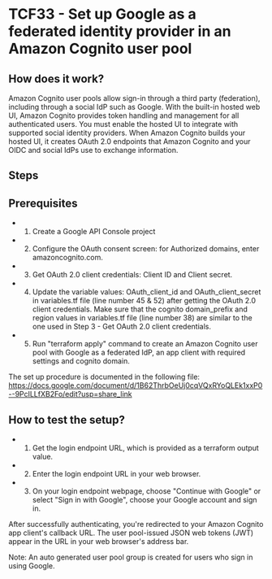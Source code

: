 # TCF33 - Set up Google as a federated identity provider in an Amazon Cognito user pool

## How does it work?
Amazon Cognito user pools allow sign-in through a third party (federation), including through a social IdP such as Google. With the built-in hosted web UI, Amazon Cognito provides token handling and management for all authenticated users. You must enable the hosted UI to integrate with supported social identity providers. When Amazon Cognito builds your hosted UI, it creates OAuth 2.0 endpoints that Amazon Cognito and your OIDC and social IdPs use to exchange information.

## Steps
## Prerequisites
- 1. Create a Google API Console project
- 2. Configure the OAuth consent screen: for Authorized domains, enter amazoncognito.com.
- 3. Get OAuth 2.0 client credentials: Client ID and Client secret.
- 4. Update the variable values: OAuth_client_id and OAuth_client_secret in variables.tf file (line number 45 & 52) after getting the OAuth 2.0 client credentials. Make sure that the cognito domain_prefix and region values in variables.tf file (line number 38) are similar to the one used in Step 3 - Get OAuth 2.0 client credentials. 
- 5. Run "terraform apply" command to create an Amazon Cognito user pool with Google as a federated IdP, an app client with required settings and cognito domain.

The set up procedure is documented in the following file:
https://docs.google.com/document/d/1B62ThrbOeUj0cqVQxRYoQLEk1xxP0--9PcILLfXB2Fo/edit?usp=share_link

## How to test the setup?
- 1. Get the login endpoint URL, which is provided as a terraform output value. 
- 2. Enter the login endpoint URL in your web browser.
- 3. On your login endpoint webpage, choose "Continue with Google" or select "Sign in with Google", choose your Google account and sign in.

After successfully authenticating, you're redirected to your Amazon Cognito app client's callback URL. The user pool-issued JSON web tokens (JWT) appear in the URL in your web browser's address bar. 

Note: An auto generated user pool group is created for users who sign in using Google.